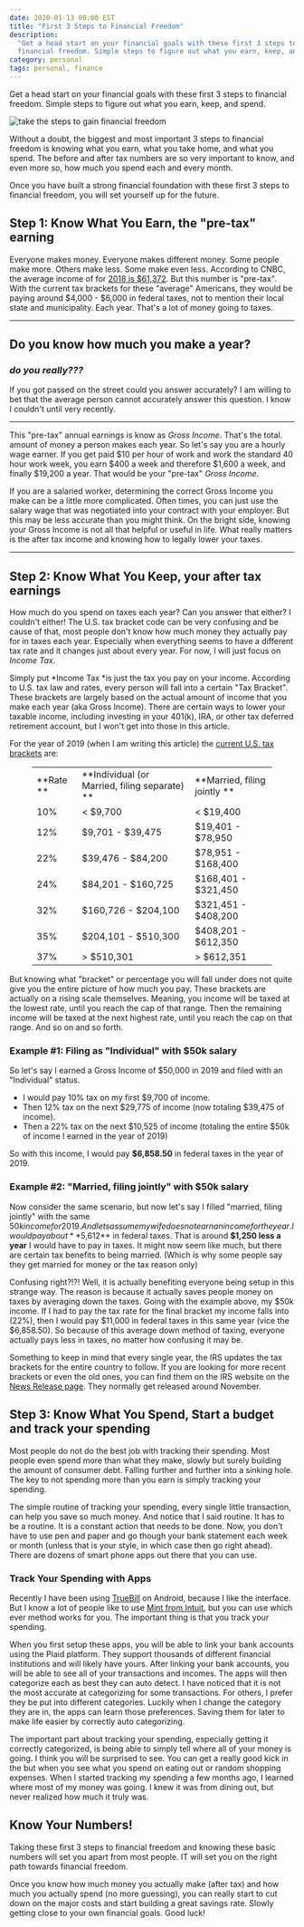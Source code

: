 ```yaml
---
date: 2020-01-13 00:00 EST
title: "First 3 Steps to Financial Freedom"
description:
  "Get a head start on your financial goals with these first 3 steps to
  financial freedom. Simple steps to figure out what you earn, keep, and spend."
category: personal
tags: personal, finance
---
```


Get a head start on your financial goals with these first 3 steps to financial
freedom. Simple steps to figure out what you earn, keep, and spend.

![take the steps to gain financial freedom](/media/blog/3-steps-to-financial-freedom.jpg)

Without a doubt, the biggest and most important 3 steps to financial freedom is
knowing what you earn, what you take home, and what you spend. The before and
after tax numbers are so very important to know, and even more so, how much you
spend each and every month.

Once you have built a strong financial foundation with these first 3 steps to
financial freedom, you will set yourself up for the future.

## Step 1: Know What You Earn, the "pre-tax" earning

Everyone makes money. Everyone makes different money. Some people make more.
Others make less. Some make even less. According to CNBC, the average income of
for
[2018 is $61,372](https://www.cnbc.com/2018/09/12/median-household-income-climbs-to-new-high-of-61372.html).
But this number is "pre-tax". With the current tax brackets for these "average"
Americans, they would be paying around $4,000 - $6,000 in federal taxes, not to
mention their local state and municipality. Each year. That's a lot of money
going to taxes.

---

## **Do you know how much you make a year?**

### _do you really???_

If you got passed on the street could you answer accurately? I am willing to bet
that the average person cannot accurately answer this question. I know I
couldn't until very recently.

---

This "pre-tax" annual earnings is know as _Gross Income_. That's the total.
amount of money a person makes each year. So let's say you are a hourly wage
earner. If you get paid $10 per hour of work and work the standard 40 hour work
week, you earn $400 a week and therefore $1,600 a week, and finally $19,200 a
year. That would be your "pre-tax" _Gross Income_.

If you are a salaried worker, determining the correct Gross Income you make can
be a little more complicated. Often times, you can just use the salary wage that
was negotiated into your contract with your employer. But this may be less
accurate than you might think. On the bright side, knowing your Gross Income is
not all that helpful or useful in life. What really matters is the after tax
income and knowing how to legally lower your taxes.

---

## Step 2: Know What You Keep, your after tax earnings

How much do you spend on taxes each year? Can you answer that either? I couldn't
either! The U.S. tax bracket code can be very confusing and be cause of that,
most people don't know how much money they actually pay for in taxes each year.
Especially when everything seems to have a different tax rate and it changes
just about every year. For now, I will just focus on _Income Tax_.

Simply put *Income Tax *is just the tax you pay on your income. According to
U.S. tax law and rates, every person will fall into a certain "Tax Bracket".
These brackets are largely based on the actual amount of income that you make
each year (aka Gross Income). There are certain ways to lower your taxable
income, including investing in your 401(k), IRA, or other tax deferred
retirement account, but I won't get into those in this article.

For the year of 2019 (when I am writing this article) the
[current U.S. tax brackets](https://www.irs.gov/newsroom/irs-provides-tax-inflation-adjustments-for-tax-year-2019)
are:

<figure><table><tbody><tr><td> **Rate **</td><td> **Individual (or Married, filing separate) **</td><td> **Married, filing jointly **</td></tr><tr><td>10%</td><td>&lt; $9,700</td><td>&lt; $19,400</td></tr><tr><td>12%</td><td>$9,701 - $39,475</td><td>$19,401 - $78,950</td></tr><tr><td>22%</td><td>$39,476 - $84,200</td><td>$78,951 - $168,400</td></tr><tr><td>24%</td><td>$84,201 - $160,725</td><td>$168,401 - $321,450</td></tr><tr><td>32%</td><td>$160,726 - $204,100</td><td>$321,451 - $408,200</td></tr><tr><td>35%</td><td>$204,101 - $510,300</td><td>$408,201 - $612,350</td></tr><tr><td>37%</td><td>&gt; $510,301</td><td>&gt; $612,351</td></tr></tbody></table></figure>

But knowing what "bracket" or percentage you will fall under does not quite give
you the entire picture of how much you pay. These brackets are actually on a
rising scale themselves. Meaning, you income will be taxed at the lowest rate,
until you reach the cap of that range. Then the remaining income will be taxed
at the next highest rate, until you reach the cap on that range. And so on and
so forth.

### Example #1: Filing as "Individual" with $50k salary

So let's say I earned a Gross Income of $50,000 in 2019 and filed with an
"Individual" status.

- I would pay 10% tax on my first $9,700 of income.
- Then 12% tax on the next $29,775 of income (now totaling $39,475 of income).
- Then a 22% tax on the next $10,525 of income (totaling the entire $50k of
  income I earned in the year of 2019)

So with this income, I would pay **$6,858.50** in federal taxes in the year
of 2019.

### Example #2: "Married, filing jointly" with $50k salary

Now consider the same scenario, but now let's say I filled "married, filing
jointly" with the same $50k income for 2019. And lets assume my wife does not
earn an income for the year. I would pay about **$5,612** in federal taxes. That
is around **$1,250 less a year** I would have to pay in taxes. It might now seem
like much, but there are certain tax benefits to being married. (Which is why
some people say they get married for money or the tax reason only)

Confusing right?!?! Well, it is actually benefiting everyone being setup in this
strange way. The reason is because it actually saves people money on taxes by
averaging down the taxes. Going with the example above, my $50k income. If I had
to pay the tax rate for the final bracket my income falls into (22%), then I
would pay $11,000 in federal taxes in this same year (vice the $6,858.50). So
because of this average down method of taxing, everyone actually pays less in
taxes, no matter how confusing it may be.

Something to keep in mind that every single year, the IRS updates the tax
brackets for the entire country to follow. If you are looking for more recent
brackets or even the old ones, you can find them on the IRS website on the
[News Release page](https://www.irs.gov/newsroom/news-releases-for-current-month).
They normally get released around November.

## Step 3: Know What You Spend, Start a budget and track your spending

Most people do not do the best job with tracking their spending. Most people
even spend more than what they make, slowly but surely building the amount of
consumer debt. Falling further and further into a sinking hole. The key to not
spending more than you earn is simply tracking your spending.

The simple routine of tracking your spending, every single little transaction,
can help you save so much money. And notice that I said routine. It has to be a
routine. It is a constant action that needs to be done. Now, you don't have to
use pen and paper and go though your bank statement each week or month (unless
that is your style, in which case then go right ahead). There are dozens of
smart phone apps out there that you can use.

### Track Your Spending with Apps

Recently I have been using [TrueBill](https://www.truebill.com) on Android,
because I like the interface. But I know a lot of people like to use
[Mint from Intuit](https://www.mint.com/), but you can use which ever method
works for you. The important thing is that you track your spending.

When you first setup these apps, you will be able to link your bank accounts
using the Plaid platform. They support thousands of different financial
institutions and will likely have yours. After linking your bank accounts, you
will be able to see all of your transactions and incomes. The apps will then
categorize each as best they can auto detect. I have noticed that it is not the
most accurate at categorizing for some transactions. For others, I prefer they
be put into different categories. Luckily when I change the category they are
in, the apps can learn those preferences. Saving them for later to make life
easier by correctly auto categorizing.

The important part about tracking your spending, especially getting it correctly
categorized, is being able to simply tell where all of your money is going. I
think you will be surprised to see. You can get a really good kick in the but
when you see what you spend on eating out or random shopping expenses. When I
started tracking my spending a few months ago, I learned where most of my money
was going. I knew it was from dining out, but never realized how much it truly
was.

## Know Your Numbers!

Taking these first 3 steps to financial freedom and knowing these basic numbers
will set you apart from most people. IT will set you on the right path towards
financial freedom.

Once you know how much money you actually make (after tax) and how much you
actually spend (no more guessing), you can really start to cut down on the major
costs and start building a great savings rate. Slowly getting close to your own
financial goals. Good luck!
